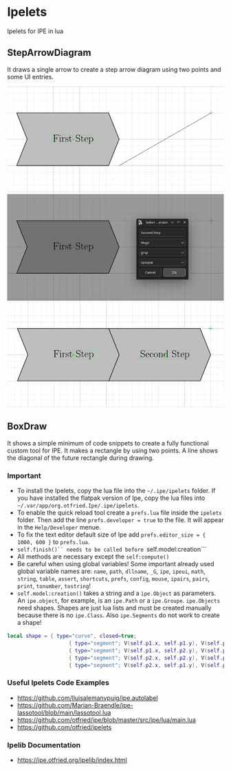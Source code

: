 # Ipelets
Ipelets for IPE in lua

## StepArrowDiagram
It draws a single arrow to create a step arrow diagram using two points and some UI entries. 

![Selecting the bounding box of the arrow](StepArrowDiagram/img/StepArrowDiagram_01.png)
![Choosing the text, textsize, color and background opacity](StepArrowDiagram/img/StepArrowDiagram_02.png)
![Result](StepArrowDiagram/img/StepArrowDiagram_03.png)

## BoxDraw
It shows a simple minimum of code snippets to create a fully functional custom tool for IPE. It makes a rectangle by using two points. A line shows the diagonal of the future rectangle during drawing.

### Important
* To install the Ipelets, copy the lua file into the ```~/.ipe/ipelets``` folder. If you have installed the flatpak version of Ipe, copy the lua files into ```~/.var/app/org.otfried.Ipe/.ipe/ipelets```.
* To enable the quick reload tool create a ```prefs.lua``` file inside the ```ipelets``` folder. Then add the line ```prefs.developer = true``` to the file. It will appear in the ```Help/Developer``` menue.
* To fix the text editor default size of Ipe add ```prefs.editor_size = { 1000, 600 }``` to ```prefs.lua```.
* ```self.finish()`` needs to be called before ```self.model:creation```
* All methods are necessary except the ```self:compute()```
* Be careful when using global variables! Some important already used global variable names are: ```name```, ```path```, ```dllname```, ```_G```, ```ipe```, ```ipeui```, ```math```, ```string```, ```table```, ```assert```, ```shortcuts```, ```prefs```, ```config```, ```mouse```, ```ipairs```, ```pairs```, ```print```, ```tonumber```, ```tostring```!
* ```self.model:creation()``` takes a string and a ```ipe.Object``` as parameters. An ```ipe.object```, for example, is an ```ipe.Path``` or a ```ipe.Groupe```. ```ipe.Objects``` need shapes. Shapes are just lua lists and must be created manually because there is no ```ipe.Class```. Also ```ipe.Segments``` do not work to create a shape!

```lua
local shape = { type="curve", closed=true;
                    { type="segment"; V(self.p1.x, self.p1.y), V(self.p1.x, self.p2.y) },
                    { type="segment"; V(self.p1.x, self.p2.y), V(self.p2.x, self.p2.y) },
                    { type="segment"; V(self.p2.x, self.p2.y), V(self.p2.x, self.p1.y) },
                    { type="segment"; V(self.p2.x, self.p1.y), V(self.p1.x, self.p1.y) } }
```

### Useful Ipelets Code Examples
* https://github.com/lluisalemanypuig/ipe.autolabel
* https://github.com/Marian-Braendle/ipe-lassotool/blob/main/lassotool.lua
* https://github.com/otfried/ipe/blob/master/src/ipe/lua/main.lua
* https://github.com/otfried/ipelets

### Ipelib Documentation
* https://ipe.otfried.org/ipelib/index.html
